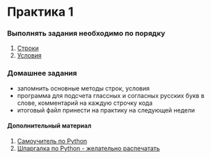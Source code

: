 # Практика 1 
### Выполнять задания необходимо по порядку
1. [Строки](./2_practice/Строки.ipynb)
2. [Условия](./2_practice/Условия.ipynb)

### Домашнее задания

- запомнить основные методы строк, условия
- программа для подсчета глассных и согласных русских букв в слове, комментарий на каждую строчку кода
- итоговый файл принести на практику на следующей недели

#### Дополнительный материал
1. [Самоучитель по Python](https://pythonworld.ru/uploads/pythonworldru.pdf)
2. [Шпаргалка по Python - желательно распечатать](./1_practice/mementopython3-russian.pdf)

